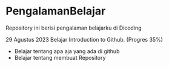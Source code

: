 # PengalamanBelajar
Repository ini berisi pengalaman belajarku di Dicoding

29 Agustus 2023
Belajar Introduction to Github. (Progres 35%)
* Belajar tentang apa aja yang ada di github
* Belajar tentang membuat Repository
